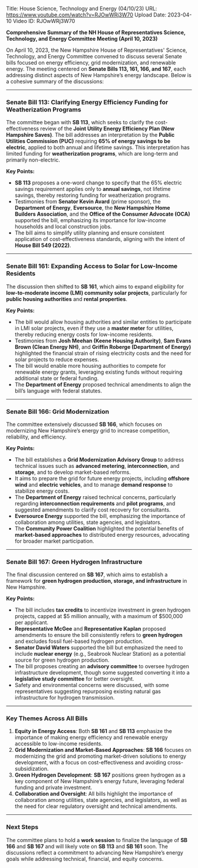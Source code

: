Title: House Science, Technology and Energy (04/10/23)
URL: https://www.youtube.com/watch?v=RJOwWRj3W70
Upload Date: 2023-04-10
Video ID: RJOwWRj3W70

**Comprehensive Summary of the NH House of Representatives Science, Technology, and Energy Committee Meeting (April 10, 2023)**

On April 10, 2023, the New Hampshire House of Representatives' Science, Technology, and Energy Committee convened to discuss several Senate bills focused on energy efficiency, grid modernization, and renewable energy. The meeting centered on **Senate Bills 113, 161, 166, and 167**, each addressing distinct aspects of New Hampshire’s energy landscape. Below is a cohesive summary of the discussions:

---

### **Senate Bill 113: Clarifying Energy Efficiency Funding for Weatherization Programs**
The committee began with **SB 113**, which seeks to clarify the cost-effectiveness review of the **Joint Utility Energy Efficiency Plan (New Hampshire Saves)**. The bill addresses an interpretation by the **Public Utilities Commission (PUC)** requiring **65% of energy savings to be electric**, applied to both annual and lifetime savings. This interpretation has limited funding for **weatherization programs**, which are long-term and primarily non-electric.

**Key Points:**
- **SB 113** proposes a one-word change to specify that the 65% electric savings requirement applies only to **annual savings**, not lifetime savings, thereby restoring funding for weatherization programs.
- Testimonies from **Senator Kevin Avard** (prime sponsor), the **Department of Energy**, **Eversource**, the **New Hampshire Home Builders Association**, and the **Office of the Consumer Advocate (OCA)** supported the bill, emphasizing its importance for low-income households and local construction jobs.
- The bill aims to simplify utility planning and ensure consistent application of cost-effectiveness standards, aligning with the intent of **House Bill 549 (2022)**.

---

### **Senate Bill 161: Expanding Access to Solar for Low-Income Residents**
The discussion then shifted to **SB 161**, which aims to expand eligibility for **low-to-moderate income (LMI) community solar projects**, particularly for **public housing authorities** and **rental properties**.

**Key Points:**
- The bill would allow housing authorities and similar entities to participate in LMI solar projects, even if they use a **master meter** for utilities, thereby reducing energy costs for low-income residents.
- Testimonies from **Josh Meehan (Keene Housing Authority)**, **Sam Evans Brown (Clean Energy NH)**, and **Griffin Roberge (Department of Energy)** highlighted the financial strain of rising electricity costs and the need for solar projects to reduce expenses.
- The bill would enable more housing authorities to compete for renewable energy grants, leveraging existing funds without requiring additional state or federal funding.
- The **Department of Energy** proposed technical amendments to align the bill’s language with federal statutes.

---

### **Senate Bill 166: Grid Modernization**
The committee extensively discussed **SB 166**, which focuses on modernizing New Hampshire’s energy grid to increase competition, reliability, and efficiency.

**Key Points:**
- The bill establishes a **Grid Modernization Advisory Group** to address technical issues such as **advanced metering**, **interconnection**, and **storage**, and to develop market-based reforms.
- It aims to prepare the grid for future energy projects, including **offshore wind** and **electric vehicles**, and to manage **demand response** to stabilize energy costs.
- The **Department of Energy** raised technical concerns, particularly regarding **interconnection requirements** and **pilot programs**, and suggested amendments to clarify cost recovery for consultants.
- **Eversource Energy** supported the bill, emphasizing the importance of collaboration among utilities, state agencies, and legislators.
- The **Community Power Coalition** highlighted the potential benefits of **market-based approaches** to distributed energy resources, advocating for broader market participation.

---

### **Senate Bill 167: Green Hydrogen Infrastructure**
The final discussion centered on **SB 167**, which aims to establish a framework for **green hydrogen production, storage, and infrastructure** in New Hampshire.

**Key Points:**
- The bill includes **tax credits** to incentivize investment in green hydrogen projects, capped at $5 million annually, with a maximum of $500,000 per applicant.
- **Representative McGee** and **Representative Kaplan** proposed amendments to ensure the bill consistently refers to **green hydrogen** and excludes fossil fuel-based hydrogen production.
- **Senator David Waters** supported the bill but emphasized the need to include **nuclear energy** (e.g., Seabrook Nuclear Station) as a potential source for green hydrogen production.
- The bill proposes creating an **advisory committee** to oversee hydrogen infrastructure development, though some suggested converting it into a **legislative study committee** for better oversight.
- Safety and environmental concerns were discussed, with some representatives suggesting repurposing existing natural gas infrastructure for hydrogen transmission.

---

### **Key Themes Across All Bills**
1. **Equity in Energy Access**: Both **SB 161** and **SB 113** emphasize the importance of making energy efficiency and renewable energy accessible to low-income residents.
2. **Grid Modernization and Market-Based Approaches**: **SB 166** focuses on modernizing the grid and promoting market-driven solutions to energy development, with a focus on cost-effectiveness and avoiding cross-subsidization.
3. **Green Hydrogen Development**: **SB 167** positions green hydrogen as a key component of New Hampshire’s energy future, leveraging federal funding and private investment.
4. **Collaboration and Oversight**: All bills highlight the importance of collaboration among utilities, state agencies, and legislators, as well as the need for clear regulatory oversight and technical amendments.

---

### **Next Steps**
The committee plans to hold a **work session** to finalize the language of **SB 166** and **SB 167** and will likely vote on **SB 113** and **SB 161** soon. The discussions reflect a commitment to advancing New Hampshire’s energy goals while addressing technical, financial, and equity concerns.